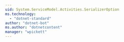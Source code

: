 ```yaml
---
uid: System.ServiceModel.Activities.SerializerOption
ms.technology: 
  - "dotnet-standard"
author: "dotnet-bot"
ms.author: "dotnetcontent"
manager: "wpickett"
---
```

